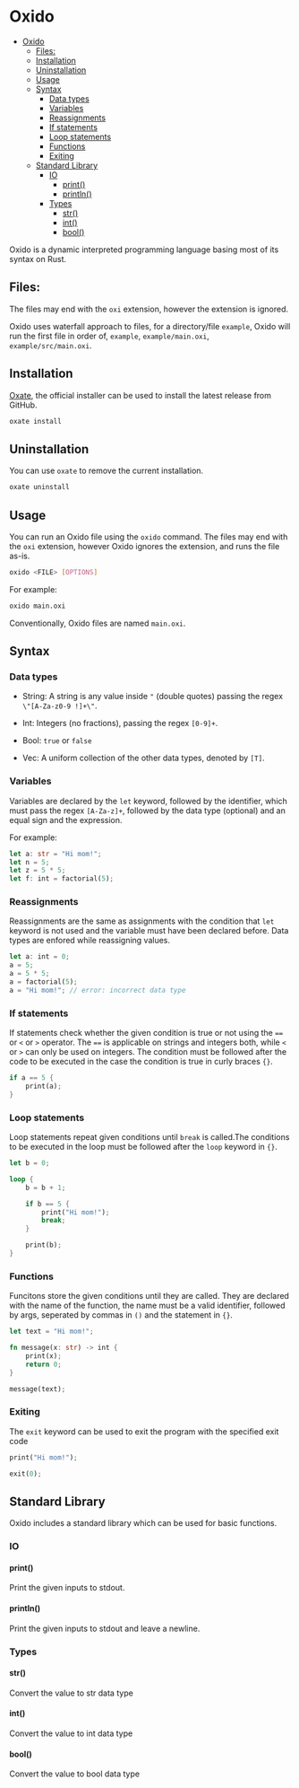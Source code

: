 # Oxido

- [Oxido](#oxido)
  - [Files:](#files)
  - [Installation](#installation)
  - [Uninstallation](#uninstallation)
  - [Usage](#usage)
  - [Syntax](#syntax)
    - [Data types](#data-types)
    - [Variables](#variables)
    - [Reassignments](#reassignments)
    - [If statements](#if-statements)
    - [Loop statements](#loop-statements)
    - [Functions](#functions)
    - [Exiting](#exiting)
  - [Standard Library](#standard-library)
    - [IO](#io)
      - [print()](#print)
      - [println()](#println)
    - [Types](#types)
      - [str()](#str)
      - [int()](#int)
      - [bool()](#bool)


Oxido is a dynamic interpreted programming language basing most of its syntax on Rust.

## Files:

The files may end with the `oxi` extension, however the extension is ignored.

Oxido uses waterfall approach to files, for a directory/file `example`, Oxido will run the first file in order of, `example`, `example/main.oxi`, `example/src/main.oxi`.

## Installation

[Oxate](https://github.com/oxidite/oxate), the official installer can be used to install the latest release from GitHub.

```bash
oxate install
```

## Uninstallation

You can use `oxate` to remove the current installation.

```bash
oxate uninstall
```

## Usage

You can run an Oxido file using the `oxido` command. The files may end with the `oxi` extension, however Oxido ignores the extension, and runs the file as-is.

```bash
oxido <FILE> [OPTIONS]
```

For example:

```bash
oxido main.oxi
```

Conventionally, Oxido files are named `main.oxi`.

## Syntax

### Data types

* String: A string is any value inside `"` (double quotes) passing the regex `\"[A-Za-z0-9 !]+\"`.

* Int: Integers (no fractions), passing the regex `[0-9]+`.

* Bool: `true` or `false`
  
* Vec: A uniform collection of the other data types, denoted by `[T]`.

### Variables

Variables are declared by the `let` keyword, followed by the identifier, which must pass the regex `[A-Za-z]+`, followed by the data type (optional) and an equal sign and the expression.

For example:

```rs
let a: str = "Hi mom!";
let n = 5;
let z = 5 * 5;
let f: int = factorial(5);
```

### Reassignments

Reassignments are the same as assignments with the condition that `let` keyword is not used and the variable must have been declared before. Data types are enfored while reassigning values.

```rs
let a: int = 0;
a = 5;
a = 5 * 5;
a = factorial(5);
a = "Hi mom!"; // error: incorrect data type
```

### If statements

If statements check whether the given condition is true or not using the `==` or `<` or `>` operator. The `==` is applicable on strings and integers both, while `<` or `>` can only be used on integers. The condition must be followed after the code to be executed in the case the condition is true in curly braces `{}`.

```rs
if a == 5 {
    print(a);
}
```

### Loop statements

Loop statements repeat given conditions until `break` is called.The conditions to be executed in the loop must be followed after the `loop` keyword in `{}`.

```rs
let b = 0;

loop {
    b = b + 1;

    if b == 5 {
        print("Hi mom!");
        break;
    }

    print(b);
}
```

### Functions

Funcitons store the given conditions until they are called. They are declared with the name of the function, the name must be a valid identifier, followed by args, seperated by commas in `()` and the statement in `{}`.

```rs
let text = "Hi mom!";

fn message(x: str) -> int {
    print(x);
    return 0;
}

message(text);
```

### Exiting

The `exit` keyword can be used to exit the program with the specified exit code

```rs
print("Hi mom!");

exit(0);
```

## Standard Library

Oxido includes a standard library which can be used for basic functions.

### IO

#### print()

Print the given inputs to stdout.

#### println()

Print the given inputs to stdout and leave a newline.

### Types

#### str()

Convert the value to str data type

#### int()

Convert the value to int data type

#### bool()

Convert the value to bool data type